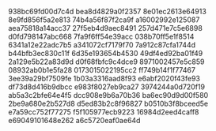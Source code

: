 938bc69fd00d7c4d
bea8d4829a0f2357
8e01ec2613e64913
8e9fd856f5a2e813
74b4a56f87f2ca9f
a16002992e125087
aea75818a14acc37
27f5eb4d9aec8491
257d471e7c5e6898
d0fd798147abc668
7fa9f6ff54e39acc
038b70ff5e1f8514
6341a12e22adc7b5
a341072cf7179f70
7a912c87cfa1744d
b44bfb3ec830c11f
6d35e193654b4530
49df4ed92ba01f49
2a129e5b22a83d9d
d0f68fbfc9c4dce9
8971002457e5c859
08932ab0b1e5fa28
0173015022195cc2
ff749b14f1f77467
3ee39a29bf7509fe
1b03a3316aad8f93
e6abf2020f43fe93
df73d8d416b9dbcc
e983f8027eb9ca27
3974244a0d720f19
ab5a3c2bfe64e4f5
dcc908e9b6a70b36
ba6ec90d9d00f580
2be9a680e2b527d8
d5ed83b2c8f96827
b0510b3f8bceed5e
e7a59cc752f77275
f5f105977ecb9223
16984d2eed4caff8
e69049101648e262
a6c5720eaf0ae64d
